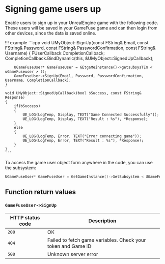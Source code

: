 # Signing game users up

Enable users to sign up in your UnrealEngine game with the following code.
These users will be saved in your GameFuse game and can then login from other
devices, since the data is saved online.

!!! example
    ```cpp
    void UMyObject::SignUp(const FString& Email, const FString& Password, const FString& PasswordConfirmation, const FString& Username)
    {
        FUserCallback CompletionCallback;
        CompletionCallback.BindDynamic(this, &UMyObject::SignedUpCallback);

        UGameFuseUser* GameFuseUser = GEtgaMeinstance()->getsubsysTEm < uGameFuseuser > ();
        GameFuseUser->SignUp(Email, Password, PasswordConfirmation, Username, CompletionCallback);
    }

    void UMyObject::SignedUpCallback(bool bSuccess, const FString& Response)
    {
        if(bSuccess)
        {
            UE_LOG(LogTemp, Display, TEXT("Game Connected Successfully"));
            UE_LOG(LogTemp, Display, TEXT("Result : %s"), *Response);
        }
        else
        {
            UE_LOG(LogTemp, Error, TEXT("Error connecting game"));
            UE_LOG(LogTemp, Error, TEXT("Result : %s"), *Response);
        }
    }
    ```

To access the game user object form anywhere in the code, you can use the
subsystem:

```cpp
UGameFuseUser* GameFuseUser = GetGameInstance()->GetSubsystem < UGameFuseUser > ();
```

## Function return values

### `GameFuseUser->SignUp`

| HTTP status code | Description |
|------------------|-------------|
| `200`            | OK |
| `404`            | Failed to fetch game variables. Check your token and Game ID |
| `500`            | Unknown server error |
